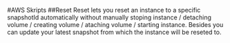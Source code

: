 #AWS Skripts
##Reset
Reset lets you reset an instance to a specific snapshotId automatically without manually
stoping instance / detaching volume / creating volume / ataching volume / starting instance.
Besides you can update your latest snapshot from which the instance will be reseted to.